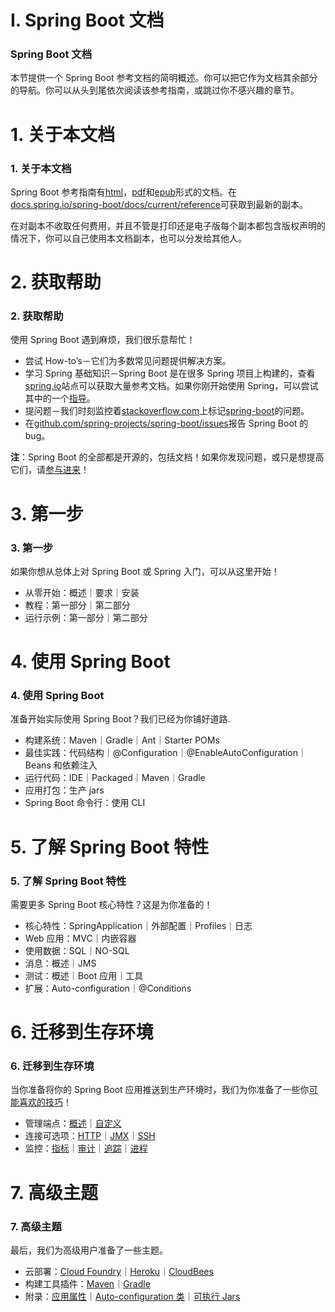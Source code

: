 # I. Spring Boot 文档

### Spring Boot 文档

本节提供一个 Spring Boot 参考文档的简明概述。你可以把它作为文档其余部分的导航。你可以从头到尾依次阅读该参考指南，或跳过你不感兴趣的章节。

# 1\. 关于本文档

### 1\. 关于本文档

Spring Boot 参考指南有[html](http://docs.spring.io/spring-boot/docs/1.3.0.BUILD-SNAPSHOT/reference/html)，[pdf](http://docs.spring.io/spring-boot/docs/1.3.0.BUILD-SNAPSHOT/reference/pdf/spring-boot-reference.pdf)和[epub](http://docs.spring.io/spring-boot/docs/1.3.0.BUILD-SNAPSHOT/reference/epub/spring-boot-reference.epub)形式的文档。在[docs.spring.io/spring-boot/docs/current/reference](http://docs.spring.io/spring-boot/docs/current/reference)可获取到最新的副本。

在对副本不收取任何费用，并且不管是打印还是电子版每个副本都包含版权声明的情况下，你可以自己使用本文档副本，也可以分发给其他人。

# 2\. 获取帮助

### 2\. 获取帮助

使用 Spring Boot 遇到麻烦，我们很乐意帮忙！

*   尝试 How-to’s－它们为多数常见问题提供解决方案。
*   学习 Spring 基础知识－Spring Boot 是在很多 Spring 项目上构建的，查看[spring.io](http://spring.io/)站点可以获取大量参考文档。如果你刚开始使用 Spring，可以尝试其中的一个[指导](http://spring.io/guides)。
*   提问题－我们时刻监控着[stackoverflow.com](http://stackoverflow.com/)上标记[spring-boot](http://stackoverflow.com/tags/spring-boot)的问题。
*   在[github.com/spring-projects/spring-boot/issues](https://github.com/spring-projects/spring-boot/issues)报告 Spring Boot 的 bug。

**注**：Spring Boot 的全部都是开源的，包括文档！如果你发现问题，或只是想提高它们，请[参与进来](http://github.com/spring-projects/spring-boot/tree/master)！

# 3\. 第一步

### 3\. 第一步

如果你想从总体上对 Spring Boot 或 Spring 入门，可以从这里开始！

*   从零开始：概述｜要求｜安装
*   教程：第一部分｜第二部分
*   运行示例：第一部分｜第二部分

# 4\. 使用 Spring Boot

### 4\. 使用 Spring Boot

准备开始实际使用 Spring Boot？我们已经为你铺好道路.

*   构建系统：Maven｜Gradle｜Ant｜Starter POMs
*   最佳实践：代码结构｜@Configuration｜@EnableAutoConfiguration｜Beans 和依赖注入
*   运行代码：IDE｜Packaged｜Maven｜Gradle
*   应用打包：生产 jars
*   Spring Boot 命令行：使用 CLI

# 5\. 了解 Spring Boot 特性

### 5\. 了解 Spring Boot 特性

需要更多 Spring Boot 核心特性？这是为你准备的！

*   核心特性：SpringApplication｜外部配置｜Profiles｜日志
*   Web 应用：MVC｜内嵌容器
*   使用数据：SQL｜NO-SQL
*   消息：概述｜JMS
*   测试：概述｜Boot 应用｜工具
*   扩展：Auto-configuration｜@Conditions

# 6\. 迁移到生存环境

### 6\. 迁移到生存环境

当你准备将你的 Spring Boot 应用推送到生产环境时，我们为你准备了一些你[可能喜欢的技巧](http://docs.spring.io/spring-boot/docs/current-SNAPSHOT/reference/htmlsingle/#production-ready)！

*   管理端点：[概述](http://docs.spring.io/spring-boot/docs/current-SNAPSHOT/reference/htmlsingle/#production-ready-endpoints)｜[自定义](http://docs.spring.io/spring-boot/docs/current-SNAPSHOT/reference/htmlsingle/#production-ready-customizing-endpoints)
*   连接可选项：[HTTP](http://docs.spring.io/spring-boot/docs/current-SNAPSHOT/reference/htmlsingle/#production-ready-monitoring)｜[JMX](http://docs.spring.io/spring-boot/docs/current-SNAPSHOT/reference/htmlsingle/#production-ready-jmx)｜[SSH](http://docs.spring.io/spring-boot/docs/current-SNAPSHOT/reference/htmlsingle/#production-ready-remote-shell)
*   监控：[指标](http://docs.spring.io/spring-boot/docs/current-SNAPSHOT/reference/htmlsingle/#production-ready-metrics)｜[审计](http://docs.spring.io/spring-boot/docs/current-SNAPSHOT/reference/htmlsingle/#production-ready-auditing)｜[追踪](http://docs.spring.io/spring-boot/docs/current-SNAPSHOT/reference/htmlsingle/#production-ready-tracing)｜[进程](http://docs.spring.io/spring-boot/docs/current-SNAPSHOT/reference/htmlsingle/#production-ready-process-monitoring)

# 7\. 高级主题

### 7\. 高级主题

最后，我们为高级用户准备了一些主题。

*   云部署：[Cloud Foundry](http://docs.spring.io/spring-boot/docs/current-SNAPSHOT/reference/htmlsingle/#cloud-deployment-cloud-foundry)｜[Heroku](http://docs.spring.io/spring-boot/docs/current-SNAPSHOT/reference/htmlsingle/#cloud-deployment-heroku)｜[CloudBees](http://docs.spring.io/spring-boot/docs/current-SNAPSHOT/reference/htmlsingle/#)
*   构建工具插件：[Maven](http://docs.spring.io/spring-boot/docs/current-SNAPSHOT/reference/htmlsingle/#build-tool-plugins-maven-plugin)｜[Gradle](http://docs.spring.io/spring-boot/docs/current-SNAPSHOT/reference/htmlsingle/#build-tool-plugins-gradle-plugin)
*   附录：[应用属性](http://docs.spring.io/spring-boot/docs/current-SNAPSHOT/reference/htmlsingle/#common-application-properties)｜[Auto-configuration 类](http://docs.spring.io/spring-boot/docs/current-SNAPSHOT/reference/htmlsingle/#auto-configuration-classes)｜[可执行 Jars](http://docs.spring.io/spring-boot/docs/current-SNAPSHOT/reference/htmlsingle/#executable-jar)